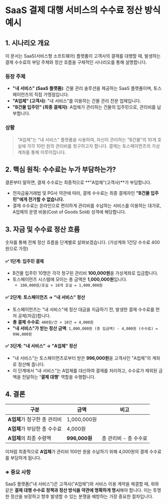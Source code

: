 # SaaS 결제 대행 서비스의 수수료 정산 방식 예시

## 1. 시나리오 개요

이 문서는 SaaS(서비스형 소프트웨어) 플랫폼이 고객사의 결제를 대행할 때, 발생하는 결제 수수료의 부담 주체와 정산 흐름을 구체적인 시나리오를 통해 설명합니다.

### 등장 주체

- **"내 서비스" (SaaS 플랫폼)**: 건물 관리 솔루션을 제공하는 SaaS 플랫폼이며, 토스페이먼츠의 직접 가맹점입니다.
- **"A업체" (고객사)**: "내 서비스"를 이용하는 건물 관리 전문 업체입니다.
- **"B건물 입주민" (최종 결제자)**: A업체가 관리하는 건물의 입주민으로, 관리비를 납부합니다.

### 상황

> "A업체"는 "내 서비스" 플랫폼을 사용하여, 자신이 관리하는 "B건물"의 10개 호실에 각각 10만 원의 관리비를 청구하고자 합니다. 결제는 토스페이먼츠의 가상계좌를 통해 이루어집니다.

## 2. 핵심 원칙: 수수료는 누가 부담하는가?

결론부터 말하면, 결제 수수료는 최종적으로 **"A업체"(고객사)**가 부담합니다.

- 전자금융거래법 및 PG사 약관에 따라, 결제 수수료는 최종 결제자인 **"B건물 입주민"에게 전가할 수 없습니다.**
- 결제 수수료는 온라인으로 편리하게 관리비를 수납하는 서비스를 이용하는 대가로, A업체의 운영 비용(Cost of Goods Sold) 성격에 해당합니다.

## 3. 자금 및 수수료 정산 흐름

숫자를 통해 전체 정산 흐름을 단계별로 살펴보겠습니다. (가상계좌 1건당 수수료 400원으로 가정)

#### **✅ 1단계: 입주민 결제**

- B건물 입주민 10명은 각각 청구된 관리비 **100,000원**을 가상계좌로 입금합니다.
- 토스페이먼츠 시스템에 모이는 총 금액은 **1,000,000원**입니다.
  - `100,000원/호실 × 10개 호실 = 1,000,000원`

#### **✅ 2단계: 토스페이먼츠 → "내 서비스" 정산**

- 토스페이먼츠는 "내 서비스"에 정산 대금을 지급하기 전, 발생한 결제 수수료를 먼저 공제(차감)합니다.
- **총 결제 수수료**: `400원/건 × 10건 = 4,000원`
- **"내 서비스"가 받는 정산 금액**: `1,000,000원 (총 입금액) - 4,000원 (수수료) = 996,000원`

#### **✅ 3단계: "내 서비스" → "A업체" 정산**

- "내 서비스"는 토스페이먼츠로부터 받은 **996,000원**을 고객사인 "A업체"의 계좌로 정산해 줍니다.
- 이 단계에서 "내 서비스"는 A업체를 대신하여 결제를 처리하고, 수수료가 제외된 금액을 전달하는 **'결제 대행'** 역할을 수행합니다.

## 4. 결론

| 구분                         | 금액          | 비고                  |
| ---------------------------- | ------------- | --------------------- |
| **A업체**가 청구한 총 관리비 | 1,000,000원   |                       |
| **A업체**가 부담한 총 수수료 | 4,000원       |                       |
| **A업체**의 최종 수령액      | **996,000원** | 총 관리비 - 총 수수료 |

이처럼 최종적으로 **A업체**가 관리비 100만 원을 수납하기 위해 4,000원의 결제 수수료를 부담하게 됩니다.

### **※ 중요 사항**

SaaS 플랫폼("내 서비스")은 고객사("A업체")와 서비스 이용 계약을 체결할 때, 위와 같은 **결제 대행 수수료 정책과 정산 방식을 약관에 명확하게 명시**해야 합니다. 이는 투명한 정산을 보장하고 향후 발생할 수 있는 분쟁을 예방하는 가장 중요한 절차입니다.